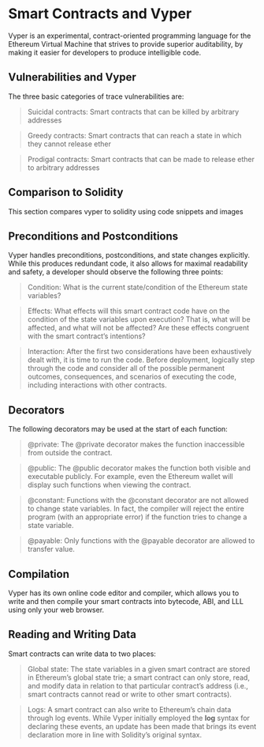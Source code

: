 # Smart Contracts and Vyper
Vyper is an experimental, contract-oriented programming language for the Ethereum Virtual Machine that strives to provide superior auditability, by making it easier for developers to produce intelligible code.

## Vulnerabilities and Vyper
The three basic categories of trace vulnerabilities are:

>Suicidal contracts: 
Smart contracts that can be killed by arbitrary addresses

>Greedy contracts: 
Smart contracts that can reach a state in which they cannot release ether

>Prodigal contracts: 
Smart contracts that can be made to release ether to arbitrary addresses

## Comparison to Solidity
This section compares vyper to solidity using code snippets and images

## Preconditions and Postconditions
Vyper handles preconditions, postconditions, and state changes explicitly. While this produces redundant code, it also allows for maximal readability and safety, a developer should observe the following three points:

>Condition: 
What is the current state/condition of the Ethereum state variables?

>Effects: 
What effects will this smart contract code have on the condition of the state variables upon execution? That is, what will be affected, and what will not be affected? Are these effects congruent with the smart contract’s intentions?

>Interaction: 
After the first two considerations have been exhaustively dealt with, it is time to run the code. Before deployment, logically step through the code and consider all of the possible permanent outcomes, consequences, and scenarios of executing the code, including interactions with other contracts.

## Decorators
The following decorators may be used at the start of each function:

>@private: 
The @private decorator makes the function inaccessible from outside the contract.

>@public: 
The @public decorator makes the function both visible and executable publicly. For example, even the Ethereum wallet will display such functions when viewing the contract.

>@constant: 
Functions with the @constant decorator are not allowed to change state variables. In fact, the compiler will reject the entire program (with an appropriate error) if the function tries to change a state variable.

>@payable: 
Only functions with the @payable decorator are allowed to transfer value.

## Compilation
Vyper has its own online code editor and compiler, which allows you to write and then compile your smart contracts into bytecode, ABI, and LLL using only your web browser. 

## Reading and Writing Data
Smart contracts can write data to two places:

>Global state: 
The state variables in a given smart contract are stored in Ethereum’s global state trie; a smart contract can only store, read, and modify data in relation to that particular contract’s address (i.e., smart contracts cannot read or write to other smart contracts).

>Logs: 
A smart contract can also write to Ethereum’s chain data through log events. While Vyper initially employed the __log__ syntax for declaring these events, an update has been made that brings its event declaration more in line with Solidity’s original syntax.


